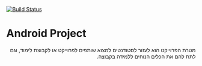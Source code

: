 [![Build Status](https://travis-ci.org/klugjo/hexo-autolinker.svg?branch=master)](https://travis-ci.org/klugjo/hexo-autolinker)
<br />

# Android Project

<div dir="rtl">
מטרת הפרוייקט הוא לעזור לסטודנטים למצוא שותפים לפרוייקט או לקבוצת לימוד, וגם לתת להם את הכלים הנוחים ללמידה בקבוצה.
</div>

